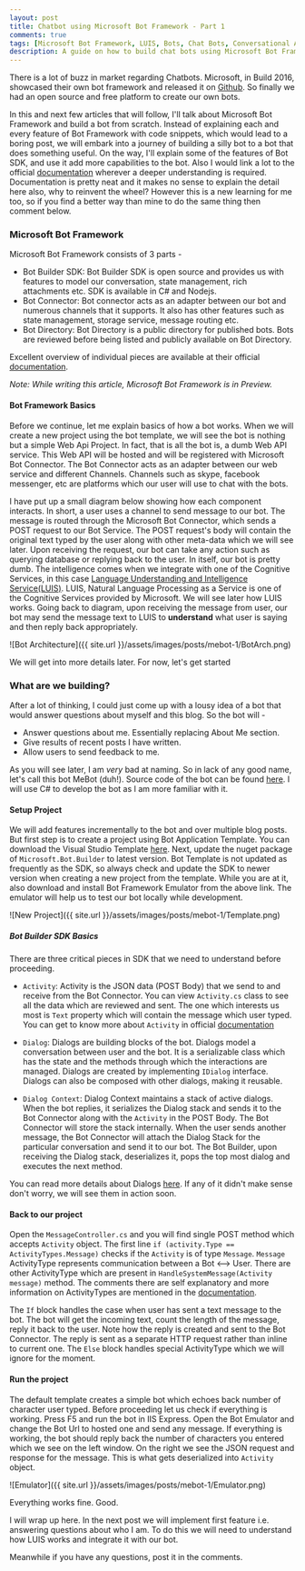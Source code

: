 ```yaml
---
layout: post
title: Chatbot using Microsoft Bot Framework - Part 1
comments: true
tags: [Microsoft Bot Framework, LUIS, Bots, Chat Bots, Conversational Apps]
description: A guide on how to build chat bots using Microsoft Bot Framework - Part 1
---
```



There is a lot of buzz in market regarding Chatbots. Microsoft, in Build 2016, showcased their own bot framework and released it on [Github](https://github.com/Microsoft/BotBuilder). So finally we had an open source and free platform to create our own bots.

In this and next few articles that will follow, I'll talk about Microsoft Bot Framework and build a bot from scratch. Instead of explaining each and every feature of Bot Framework with code snippets, which would lead to a boring post, we will embark into a journey of building a silly bot to a bot that does something useful. On the way, I'll explain some of the features of Bot SDK, and use it add more capabilities to the bot. Also I would link a lot to the official [documentation](https://docs.botframework.com) wherever a deeper understanding is required. Documentation is pretty neat and it makes no sense to explain the detail here also, why to reinvent the wheel? However this is a new learning for me too, so if you find a better way than mine to do the same thing then comment below.

### Microsoft Bot Framework

Microsoft Bot Framework consists of 3 parts - 

* Bot Builder SDK: Bot Builder SDK is open source and provides us with features to model our conversation, state management, rich attachments etc. SDK is available in C# and Nodejs.
* Bot Connector: Bot connector acts as an adapter between our bot and numerous channels that it supports. It also has other features such as state management, storage service, message routing etc.
* Bot Directory: Bot Directory is a public directory for published bots. Bots are reviewed before being listed and publicly available on Bot Directory.

Excellent overview of individual pieces are available at their official [documentation](https://docs.botframework.com).

*Note: While writing this article, Microsoft Bot Framework is in Preview.*


#### Bot Framework Basics

Before we continue, let me explain basics of how a bot works. When we will create a new project using the bot template, we will see the bot is nothing but a simple Web Api Project. In fact, that is all the bot is, a dumb Web API service. This Web API will be hosted and will be registered with Microsoft Bot Connector. The Bot Connector acts as an adapter between our web service and different Channels. Channels such as skype, facebook messenger, etc are platforms which our user will use to chat with the bots.

I have put up a small diagram below showing how each component interacts. In short, a user uses a channel to send message to our bot. The message is routed through the Microsoft Bot Connector, which sends a POST request to our Bot Service. The POST request's body will contain the original text typed by the user along with other meta-data which we will see later. Upon receiving the request, our bot can take any action such as querying database or replying back to the user. In itself, our bot is pretty dumb. The intelligence comes when we integrate with one of the Cognitive Services, in this case [Language Understanding and Intelligence Service(LUIS)](https://www.luis.ai). LUIS, Natural Language Processing as a Service is one of the Cognitive Services provided by Microsoft. We will see later how LUIS works. Going back to diagram, upon receiving the message from user, our bot may send the message text to LUIS to **understand** what user is saying and then reply back appropriately.

![Bot Architecture]({{ site.url }}/assets/images/posts/mebot-1/BotArch.png)


We will get into more details later. For now, let's get started

### What are we building?
After a lot of thinking, I could just come up with a lousy idea of a bot that would answer questions about myself and this blog. So the bot will - 

* Answer questions about me. Essentially replacing About Me section.
* Give results of recent posts I have written.
* Allow users to send feedback to me.

As you will see later, I am *very* bad at naming. So in lack of any good name, let's call this bot MeBot (duh!). Source code of the bot can be found [here](https://github.com/ankitbko/MeBot). I will use C# to develop the bot as I am more familiar with it.


#### Setup Project

We will add features incrementally to the bot and over multiple blog posts. But first step is to create a project using Bot Application Template. You can download the Visual Studio Template [here](https://docs.botframework.com/en-us/downloads). Next, update the nuget package of `Microsoft.Bot.Builder` to latest version. Bot Template is not updated as frequently as the SDK, so always check and update the SDK to newer version when creating a new project from the template. While you are at it, also download and install Bot Framework Emulator from the above link. The emulator will help us to test our bot locally while development.

![New Project]({{ site.url }}/assets/images/posts/mebot-1/Template.png)


##### Bot Builder SDK Basics

There are three critical pieces in SDK that we need to understand before proceeding.

* `Activity`: Activity is the JSON data (POST Body) that we send to and receive from the Bot Connector. You can view `Activity.cs` class to see all the data which are reviewed and sent. The one which interests us most is `Text` property which will contain the message which user typed. You can get to know more about `Activity` in official [documentation](https://docs.botframework.com/en-us/csharp/builder/sdkreference/connector.html)

* `Dialog`: Dialogs are building blocks of the bot. Dialogs model a conversation between user and the bot. It is a serializable class which has the state and the methods through which the interactions are managed. Dialogs are created by implementing `IDialog` interface. Dialogs can also be composed with other dialogs, making it reusable. 

* `Dialog Context`: Dialog Context maintains a stack of active dialogs. When the bot replies, it serializes the Dialog stack and sends it to the Bot Connector along with the `Activity` in the POST Body. The Bot Connector will store the stack internally. When the user sends another message, the Bot Connector will attach the Dialog Stack for the particular conversation and send it to our bot. The Bot Builder, upon receiving the Dialog stack, deserializes it, pops the top most dialog and executes the next method.


You can read more details about Dialogs [here](https://docs.botframework.com/en-us/csharp/builder/sdkreference/dialogs.html). If any of it didn't make sense don't worry, we will see them in action soon.


#### Back to our project

Open the `MessageController.cs` and you will find single POST method which accepts `Activity` object. The first line `if (activity.Type == ActivityTypes.Message)` checks if the `Activity` is of type `Message`. `Message` ActivityType represents communication between a Bot <--> User. There are other ActivityType which are present in `HandleSystemMessage(Activity message)` method. The comments there are self explanatory and more information on ActivityTypes are mentioned in the [documentation](https://docs.botframework.com/en-us/csharp/builder/sdkreference/activities.html).

The `If` block handles the case when user has sent a text message to the bot. The bot will get the incoming text, count the length of the message, reply it back to the user. Note how the reply is created and sent to the Bot Connector. The reply is sent as a separate HTTP request rather than inline to current one. The `Else` block handles special ActivityType which we will ignore for the moment.

#### Run the project

The default template creates a simple bot which echoes back number of character user typed. Before proceeding let us check if everything is working. Press F5 and run the bot in IIS Express. Open the Bot Emulator and change the Bot Url to hosted one and send any message. If everything is working, the bot should reply back the number of characters you entered which we see on the left window. On the right we see the JSON request and response for the message. This is what gets deserialized into `Activity` object.

![Emulator]({{ site.url }}/assets/images/posts/mebot-1/Emulator.png)


Everything works fine. Good.

I will wrap up here. In the next post we will implement first feature i.e. answering questions about who I am. To do this we will need to understand how LUIS works and integrate it with our bot.

Meanwhile if you have any questions, post it in the comments.